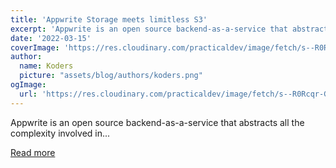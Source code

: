 ```yaml
---
title: 'Appwrite Storage meets limitless S3'
excerpt: 'Appwrite is an open source backend-as-a-service that abstracts all the complexity involved in...'
date: '2022-03-15'
coverImage: 'https://res.cloudinary.com/practicaldev/image/fetch/s--R0Rcqr-G--/c_imagga_scale,f_auto,fl_progressive,h_420,q_auto,w_1000/https://dev-to-uploads.s3.amazonaws.com/uploads/articles/9qbqhmp2nczqjnx6n42v.png'
author:
  name: Koders
  picture: "assets/blog/authors/koders.png"
ogImage:
  url: 'https://res.cloudinary.com/practicaldev/image/fetch/s--R0Rcqr-G--/c_imagga_scale,f_auto,fl_progressive,h_420,q_auto,w_1000/https://dev-to-uploads.s3.amazonaws.com/uploads/articles/9qbqhmp2nczqjnx6n42v.png'
---
```


Appwrite is an open source backend-as-a-service that abstracts all the complexity involved in...

[Read more](https://dev.to/appwrite/appwrite-storage-meets-limitless-s3-1g89)
